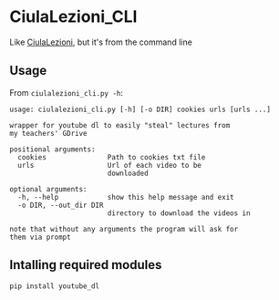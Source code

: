 # CiulaLezioni_CLI

Like [CiulaLezioni](https://github.com/AndreaTerenz/CiulaLezioni), but it's from the command line

## Usage

From `ciulalezioni_cli.py -h`:

```
usage: ciulalezioni_cli.py [-h] [-o DIR] cookies urls [urls ...]

wrapper for youtube dl to easily "steal" lectures from
my teachers' GDrive

positional arguments:
  cookies               Path to cookies txt file
  urls                  Url of each video to be
                        downloaded

optional arguments:
  -h, --help            show this help message and exit
  -o DIR, --out_dir DIR
                        directory to download the videos in

note that without any arguments the program will ask for
them via prompt
```

## Intalling required modules

`pip install youtube_dl`
